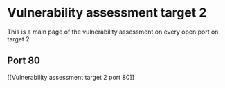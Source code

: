 # Vulnerability assessment target 2

This is a main page of the vulnerability assessment on every open port on target 2

## Port 80

[[Vulnerability assessment target 2 port 80]]
